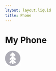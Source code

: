 ```yaml
---
layout: layout.liquid
title: Phone
---
```


# My **Phone**
<img class="about" alt="pine" src="/images/pine.png" width="50" />